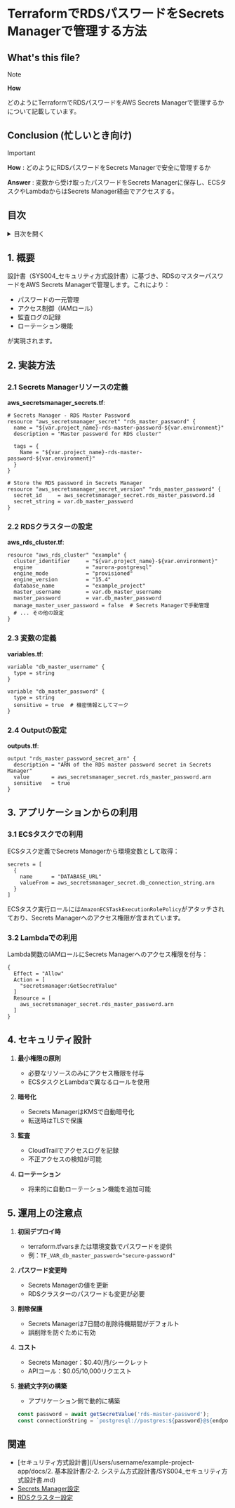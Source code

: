 # TerraformでRDSパスワードをSecrets Managerで管理する方法

## What's this file?
> [!NOTE]
> **How**
> 
> どのようにTerraformでRDSパスワードをAWS Secrets Managerで管理するかについて記載しています。

## Conclusion (忙しいとき向け)
> [!IMPORTANT]
> **How** : どのようにRDSパスワードをSecrets Managerで安全に管理するか
> 
> **Answer** : 変数から受け取ったパスワードをSecrets Managerに保存し、ECSタスクやLambdaからはSecrets Manager経由でアクセスする。

## 目次

<details>
<summary>目次を開く</summary>

- [1. 概要](#1-概要)
- [2. 実装方法](#2-実装方法)
  - [2.1 Secrets Managerリソースの定義](#21-secrets-managerリソースの定義)
  - [2.2 RDSクラスターの設定](#22-rdsクラスターの設定)
  - [2.3 変数の定義](#23-変数の定義)
  - [2.4 Outputの設定](#24-outputの設定)
- [3. アプリケーションからの利用](#3-アプリケーションからの利用)
  - [3.1 ECSタスクでの利用](#31-ecsタスクでの利用)
  - [3.2 Lambdaでの利用](#32-lambdaでの利用)
- [4. セキュリティ設計](#4-セキュリティ設計)
- [5. 運用上の注意点](#5-運用上の注意点)

</details>

## 1. 概要

設計書（SYS004_セキュリティ方式設計書）に基づき、RDSのマスターパスワードをAWS Secrets Managerで管理します。これにより：

- パスワードの一元管理
- アクセス制御（IAMロール）
- 監査ログの記録
- ローテーション機能

が実現されます。

## 2. 実装方法

### 2.1 Secrets Managerリソースの定義

**aws_secretsmanager_secrets.tf**:
```hcl
# Secrets Manager - RDS Master Password
resource "aws_secretsmanager_secret" "rds_master_password" {
  name = "${var.project_name}-rds-master-password-${var.environment}"
  description = "Master password for RDS cluster"

  tags = {
    Name = "${var.project_name}-rds-master-password-${var.environment}"
  }
}

# Store the RDS password in Secrets Manager
resource "aws_secretsmanager_secret_version" "rds_master_password" {
  secret_id     = aws_secretsmanager_secret.rds_master_password.id
  secret_string = var.db_master_password
}
```

### 2.2 RDSクラスターの設定

**aws_rds_cluster.tf**:
```hcl
resource "aws_rds_cluster" "example" {
  cluster_identifier     = "${var.project_name}-${var.environment}"
  engine                 = "aurora-postgresql"
  engine_mode            = "provisioned"
  engine_version         = "15.4"
  database_name          = "example_project"
  master_username        = var.db_master_username
  master_password        = var.db_master_password
  manage_master_user_password = false  # Secrets Managerで手動管理
  # ... その他の設定
}
```

### 2.3 変数の定義

**variables.tf**:
```hcl
variable "db_master_username" {
  type = string
}

variable "db_master_password" {
  type = string
  sensitive = true  # 機密情報としてマーク
}
```

### 2.4 Outputの設定

**outputs.tf**:
```hcl
output "rds_master_password_secret_arn" {
  description = "ARN of the RDS master password secret in Secrets Manager"
  value       = aws_secretsmanager_secret.rds_master_password.arn
  sensitive   = true
}
```

## 3. アプリケーションからの利用

### 3.1 ECSタスクでの利用

ECSタスク定義でSecrets Managerから環境変数として取得：

```hcl
secrets = [
  {
    name      = "DATABASE_URL"
    valueFrom = aws_secretsmanager_secret.db_connection_string.arn
  }
]
```

ECSタスク実行ロールには`AmazonECSTaskExecutionRolePolicy`がアタッチされており、Secrets Managerへのアクセス権限が含まれています。

### 3.2 Lambdaでの利用

Lambda関数のIAMロールにSecrets Managerへのアクセス権限を付与：

```hcl
{
  Effect = "Allow"
  Action = [
    "secretsmanager:GetSecretValue"
  ]
  Resource = [
    aws_secretsmanager_secret.rds_master_password.arn
  ]
}
```

## 4. セキュリティ設計

1. **最小権限の原則**
   - 必要なリソースのみにアクセス権限を付与
   - ECSタスクとLambdaで異なるロールを使用

2. **暗号化**
   - Secrets ManagerはKMSで自動暗号化
   - 転送時はTLSで保護

3. **監査**
   - CloudTrailでアクセスログを記録
   - 不正アクセスの検知が可能

4. **ローテーション**
   - 将来的に自動ローテーション機能を追加可能

## 5. 運用上の注意点

1. **初回デプロイ時**
   - terraform.tfvarsまたは環境変数でパスワードを提供
   - 例：`TF_VAR_db_master_password="secure-password"`

2. **パスワード変更時**
   - Secrets Managerの値を更新
   - RDSクラスターのパスワードも変更が必要

3. **削除保護**
   - Secrets Managerは7日間の削除待機期間がデフォルト
   - 誤削除を防ぐために有効

4. **コスト**
   - Secrets Manager：$0.40/月/シークレット
   - APIコール：$0.05/10,000リクエスト

5. **接続文字列の構築**
   - アプリケーション側で動的に構築
   ```javascript
   const password = await getSecretValue('rds-master-password');
   const connectionString = `postgresql://postgres:${password}@${endpoint}:5432/example_project`;
   ```

## 関連
- [セキュリティ方式設計書](/Users/username/example-project-app/docs/2. 基本設計書/2-2. システム方式設計書/SYS004_セキュリティ方式設計書.md)
- [Secrets Manager設定](/Users/username/example-project-app/infra/terraform/server/aws_secretsmanager_secrets.tf)
- [RDSクラスター設定](/Users/username/example-project-app/infra/terraform/server/aws_rds_cluster.tf)